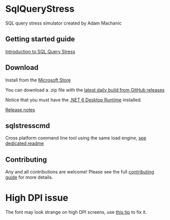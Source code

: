 # SqlQueryStress
SQL query stress simulator created by Adam Machanic 

## Getting started guide

[Introduction to SQL Query Stress](https://github.com/ErikEJ/SqlQueryStress/wiki)

## Download
Install from the [Microsoft Store](https://www.microsoft.com/en-us/p/sqlquerystress/9n46qj5sbgkb?activetab=pivot:overviewtab)

You can download a .zip file with the [latest daily build from GitHub releases](https://github.com/ErikEJ/SqlQueryStress/releases)

Notice that you must have the [.NET 6 Desktop Runtime](https://dotnet.microsoft.com/download/dotnet/6.0/runtime) installed.

[Release notes](https://github.com/ErikEJ/SqlQueryStress/wiki/Release-notes)

## sqlstresscmd

Cross platform command line tool using the same load engine, [see dedicated readme](https://github.com/ErikEJ/SqlQueryStress/blob/master/src/SqlQueryStressCLI/README.md)

## Contributing

Any and all contributions are welcome! Please see the full [contributing guide](CONTRIBUTING.md) for more details.  

# High DPI issue

The font may look strange on high DPI screens, use [this tip](https://github.com/ErikEJ/SqlQueryStress/issues/143) to fix it.
